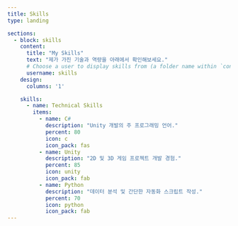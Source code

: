 ```yaml
---
title: Skills
type: landing

sections:
  - block: skills
    content:
      title: "My Skills"
      text: "제가 가진 기술과 역량을 아래에서 확인해보세요."
      # Choose a user to display skills from (a folder name within `content/authors/`)
      username: skills
    design:
      columns: '1'

    skills:
      - name: Technical Skills
        items:
          - name: C#
            description: "Unity 개발의 주 프로그래밍 언어."
            percent: 80
            icon: c
            icon_pack: fas
          - name: Unity
            description: "2D 및 3D 게임 프로젝트 개발 경험."
            percent: 85
            icon: unity
            icon_pack: fab
          - name: Python
            description: "데이터 분석 및 간단한 자동화 스크립트 작성."
            percent: 70
            icon: python
            icon_pack: fab
---
```

